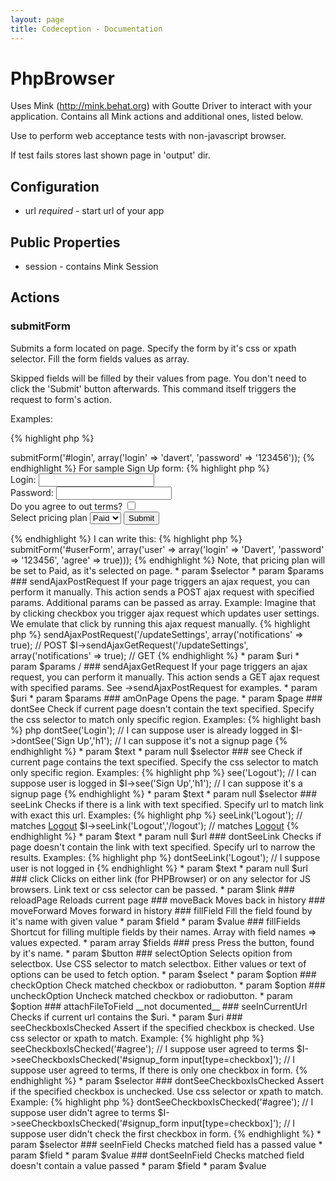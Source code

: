 ```yaml
---
layout: page
title: Codeception - Documentation
---
```


# PhpBrowser

Uses Mink (http://mink.behat.org) with Goutte Driver to interact with your application.
Contains all Mink actions and additional ones, listed below.

Use to perform web acceptance tests with non-javascript browser.

If test fails stores last shown page in 'output' dir.

## Configuration

* url *required* - start url of your app

## Public Properties

* session - contains Mink Session


## Actions


### submitForm


Submits a form located on page.
Specify the form by it's css or xpath selector.
Fill the form fields values as array.

Skipped fields will be filled by their values from page.
You don't need to click the 'Submit' button afterwards.
This command itself triggers the request to form's action.

Examples:

{% highlight php %}

<?php
$I->submitForm('#login', array('login' => 'davert', 'password' => '123456'));


{% endhighlight %}

For sample Sign Up form:

{% highlight php %}

<form action="/sign_up">
    Login: <input type="text" name="user[login]" /><br/>
    Password: <input type="password" name="user[password]" /><br/>
    Do you agree to out terms? <input type="checkbox" name="user[agree]" /><br/>
    Select pricing plan <select name="plan"><option value="1">Free</option><option value="2" selected="selected">Paid</option></select>
    <input type="submit" value="Submit" />
</form>

{% endhighlight %}
I can write this:

{% highlight php %}

<?php
$I->submitForm('#userForm', array('user' => array('login' => 'Davert', 'password' => '123456', 'agree' => true)));


{% endhighlight %}
Note, that pricing plan will be set to Paid, as it's selected on page.

 * param $selector
 * param $params

### sendAjaxPostRequest


 If your page triggers an ajax request, you can perform it manually.
 This action sends a POST ajax request with specified params.
 Additional params can be passed as array.

 Example:

 Imagine that by clicking checkbox you trigger ajax request which updates user settings.
 We emulate that click by running this ajax request manually.

 {% highlight php %}

 <?php
 $I->sendAjaxPostRequest('/updateSettings', array('notifications' => true); // POST
 $I->sendAjaxGetRequest('/updateSettings', array('notifications' => true); // GET

 
{% endhighlight %}

  * param $uri
  * param $params
/
### sendAjaxGetRequest


If your page triggers an ajax request, you can perform it manually.
This action sends a GET ajax request with specified params.

See ->sendAjaxPostRequest for examples.

 * param $uri
 * param $params

### amOnPage


Opens the page.

 * param $page

### dontSee


Check if current page doesn't contain the text specified.
Specify the css selector to match only specific region.

Examples:

{% highlight bash %}
php
<?php
$I->dontSee('Login'); // I can suppose user is already logged in
$I->dontSee('Sign Up','h1'); // I can suppose it's not a signup page


{% endhighlight %}

 * param $text
 * param null $selector

### see


Check if current page contains the text specified.
Specify the css selector to match only specific region.

Examples:

{% highlight php %}

<?php
$I->see('Logout'); // I can suppose user is logged in
$I->see('Sign Up','h1'); // I can suppose it's a signup page


{% endhighlight %}

 * param $text
 * param null $selector

### seeLink


Checks if there is a link with text specified.
Specify url to match link with exact this url.

Examples:

{% highlight php %}

<?php
$I->seeLink('Logout'); // matches <a href="#">Logout</a>
$I->seeLink('Logout','/logout'); // matches <a href="/logout">Logout</a>


{% endhighlight %}

 * param $text
 * param null $url

### dontSeeLink


Checks if page doesn't contain the link with text specified.
Specify url to narrow the results.

Examples:

{% highlight php %}

<?php
$I->dontSeeLink('Logout'); // I suppose user is not logged in


{% endhighlight %}

 * param $text
 * param null $url

### click


Clicks on either link (for PHPBrowser) or on any selector for JS browsers.
Link text or css selector can be passed.

 * param $link

### reloadPage


Reloads current page

### moveBack


Moves back in history

### moveForward


Moves forward in history

### fillField


Fill the field found by it's name with given value

 * param $field
 * param $value

### fillFields


Shortcut for filling multiple fields by their names.
Array with field names => values expected.


 * param array $fields

### press


Press the button, found by it's name.

 * param $button

### selectOption


Selects opition from selectbox.
Use CSS selector to match selectbox.
Either values or text of options can be used to fetch option.

 * param $select
 * param $option

### checkOption


Check matched checkbox or radiobutton.
 * param $option

### uncheckOption


Uncheck matched checkbox or radiobutton.
 * param $option

### attachFileToField

__not documented__

### seeInCurrentUrl


Checks if current url contains the $uri.
 * param $uri

### seeCheckboxIsChecked


Assert if the specified checkbox is checked.
Use css selector or xpath to match.

Example:

{% highlight php %}

<?php
$I->seeCheckboxIsChecked('#agree'); // I suppose user agreed to terms
$I->seeCheckboxIsChecked('#signup_form input[type=checkbox]'); // I suppose user agreed to terms, If there is only one checkbox in form.


{% endhighlight %}

 * param $selector

### dontSeeCheckboxIsChecked


Assert if the specified checkbox is unchecked.
Use css selector or xpath to match.

Example:

{% highlight php %}

<?php
$I->dontSeeCheckboxIsChecked('#agree'); // I suppose user didn't agree to terms
$I->seeCheckboxIsChecked('#signup_form input[type=checkbox]'); // I suppose user didn't check the first checkbox in form.


{% endhighlight %}

 * param $selector

### seeInField


Checks matched field has a passed value

 * param $field
 * param $value

### dontSeeInField


Checks matched field doesn't contain a value passed

 * param $field
 * param $value
